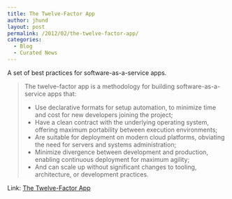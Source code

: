 ```yaml
---
title: The Twelve-Factor App
author: jhund
layout: post
permalink: /2012/02/the-twelve-factor-app/
categories:
  - Blog
  - Curated News
---
```

A set of best practices for software-as-a-service apps.

> The twelve-factor app is a methodology for building software-as-a-service apps that:
> 
>   * Use&nbsp;declarative&nbsp;formats for setup automation, to minimize time and cost for new developers joining the project;
>   * Have a&nbsp;clean contract&nbsp;with the underlying operating system, offering&nbsp;maximum portability&nbsp;between execution environments;
>   * Are suitable for&nbsp;deployment&nbsp;on modern&nbsp;cloud platforms, obviating the need for servers and systems administration;
>   * Minimize divergence&nbsp;between development and production, enabling&nbsp;continuous deployment&nbsp;for maximum agility;
>   * And can&nbsp;scale up&nbsp;without significant changes to tooling, architecture, or development practices.

Link: [The Twelve-Factor App][1]

 [1]: http://bit.ly/yQWc04